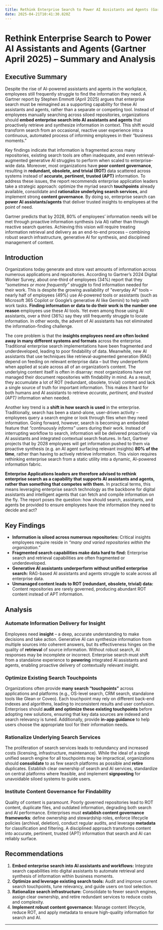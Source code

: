 ```yaml
---
title: Rethink Enterprise Search to Power AI Assistants and Agents (Gartner April 2025) – Summary and Analysis
date: 2025-04-21T10:41:30.820Z
---
```


# Rethink Enterprise Search to Power AI Assistants and Agents (Gartner April 2025) – Summary and Analysis

## Executive Summary

Despite the rise of AI-powered assistants and agents in the workplace, employees still frequently struggle to find the information they need. A Gartner report by Stephen Emmott (April 2025) argues that enterprise search must be reimagined as a supporting capability for these AI assistants and agents, rather than a separate or competing tool. Instead of employees manually searching across siloed repositories, organizations should **embed enterprise search into AI assistants and agents** that proactively retrieve and synthesize information in context. This shift would transform search from an occasional, reactive user experience into a continuous, automated process of informing employees in their “business moments.”

Key findings indicate that information is fragmented across many repositories, existing search tools are often inadequate, and even retrieval-augmented generative AI struggles to perform when scaled to enterprise-wide data. Moreover, most organizations have **poor content governance**, resulting in **redundant, obsolete, and trivial (ROT)** data scattered across systems instead of **accurate, pertinent, trusted (APT)** information. To address these issues, the report recommends enterprise application leaders take a strategic approach: optimize the myriad search **touchpoints** already available, consolidate and **rationalize underlying search services**, and implement strong **content governance**. By doing so, enterprise search can **power AI assistants/agents** that deliver trusted insights to employees at the point of need.

Gartner predicts that by 2028, 80% of employees’ information needs will be met through proactive information synthesis (via AI) rather than through reactive search queries. Achieving this vision will require treating information retrieval and delivery as an end-to-end process – combining robust search infrastructure, generative AI for synthesis, and disciplined management of content.

## Introduction

Organizations today generate and store vast amounts of information across numerous applications and repositories. According to Gartner’s 2024 Digital Worker Survey, about one-third of employees (34%) report that they *“sometimes or more frequently”* struggle to find information needed for their work. This is despite the growing availability of "everyday AI" tools – nearly half of employees (49%) use AI-powered tools or assistants (such as Microsoft 365 Copilot or Google’s generative AI like Gemini) to help with work tasks. **Finding information or data to do their work is the number one reason** employees use these AI tools. Yet even among those using AI assistants, over a third (36%) say they still frequently struggle to locate information. In other words, the advent of AI assistants has not eliminated the information-finding challenge. 

The core problem is that the **insights employees need are often locked away in many different systems and formats** across the enterprise. Traditional enterprise search implementations have been fragmented and underdeveloped, leading to poor findability of data. Meanwhile, new AI assistants that use techniques like retrieval-augmented generation (RAG) depend on feeding on relevant enterprise data – but they underperform when applied at scale across all of an organization’s content. The underlying content itself is often in disarray: most organizations have not managed their document repositories with findability in mind. As a result, they accumulate a lot of ROT (redundant, obsolete, trivial) content and lack a single source of truth for important information. This makes it hard for both humans and AI assistants to retrieve *accurate, pertinent, and trusted (APT)* information when needed.

Another key trend is a **shift in how search is used** in the enterprise. Traditionally, search has been a stand-alone, user-driven activity – employees query a search engine or look through files *when* they need information. Going forward, however, search is becoming an embedded feature that *“continuously informs”* users during their work. Instead of interrupting workflow to search, information will be delivered proactively via AI assistants and integrated contextual search features. In fact, Gartner projects that by 2028 employees will get information pushed to them via proactive synthesis (e.g. an AI agent surfacing relevant insights) **80% of the time**, rather than having to actively retrieve information. This vision requires rethinking enterprise search from a static utility into a dynamic, AI-powered information fabric.

**Enterprise Applications leaders are therefore advised to rethink enterprise search as a capability that supports AI assistants and agents, rather than something that competes with them.** In practical terms, this means leveraging enterprise search technology as the backbone for digital assistants and intelligent agents that can fetch and compile information on the fly. The report poses the question: how should search, assistants, and agents be provided to ensure employees have the information they need to decide and act?

## Key Findings

- **Information is siloed across numerous repositories:** Critical insights employees require reside in *“many and varied repositories within the organization.”*
- **Fragmented search capabilities make data hard to find:** Enterprise search and retrieval capabilities are often fragmented or underdeveloped.
- **Generative AI assistants underperform without unified enterprise search:** RAG-based AI assistants and agents struggle to scale across all enterprise data.
- **Unmanaged content leads to ROT (redundant, obsolete, trivial) data:** Content repositories are rarely governed, producing abundant ROT content instead of APT information.

## Analysis

### Automate Information Delivery for Insight

Employees need **insight** – a deep, accurate understanding to make decisions and take action. Generative AI can synthesize information from multiple sources into coherent answers, but its effectiveness hinges on the quality of **retrieval** of source information. Without robust search, AI responses may be incomplete or incorrect. Enterprise search must shift from a standalone experience to **powering** integrated AI assistants and agents, enabling proactive delivery of contextually relevant insight.

### Optimize Existing Search Touchpoints

Organizations often provide **many search “touchpoints”** across applications and platforms (e.g., OS-level search, CRM search, standalone tools like Glean or Coveo). Each touchpoint may rely on different back-end indexes and algorithms, leading to inconsistent results and user confusion. Enterprises should **audit and optimize these existing touchpoints** before adopting new solutions, ensuring that key data sources are indexed and search relevancy is tuned. Additionally, provide **in-app guidance** to help users choose the appropriate tool for their information needs.

### Rationalize Underlying Search Services

The proliferation of search services leads to redundancy and increased costs (licensing, infrastructure, maintenance). While the ideal of a single unified search engine for all touchpoints may be impractical, organizations should **consolidate** to as few search platforms as possible and **retire** duplicates. Establish clear ownership of search and AI services, standardize on central platforms where feasible, and implement **signposting** for unavoidable siloed systems to guide users.

### Institute Content Governance for Findability

Quality of content is paramount. Poorly governed repositories lead to ROT content, duplicate files, and outdated information, degrading both search and AI performance. Enterprises must **establish content governance frameworks**: define ownership and stewardship roles, enforce lifecycle policies (archival, deletion), conduct regular audits, and leverage **metadata** for classification and filtering. A disciplined approach transforms content into accurate, pertinent, trusted (APT) information that search and AI can reliably surface.

## Recommendations

1. **Embed enterprise search into AI assistants and workflows:** Integrate search capabilities into digital assistants to automate retrieval and synthesis of information within business moments.
2. **Optimize and leverage existing search tools:** Audit and improve current search touchpoints, tune relevancy, and guide users on tool selection.
3. **Rationalize search infrastructure:** Consolidate to fewer search engines, assign clear ownership, and retire redundant services to reduce costs and complexity.
4. **Implement robust content governance:** Manage content lifecycle, reduce ROT, and apply metadata to ensure high-quality information for search and AI.

---


